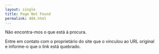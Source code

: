 ```yaml
---
layout: single
title: Page Not Found
permalink: 404.html
---
```


Não encontra-mos o que está á procura.

Entre em contato com o proprietário do site que o vinculou ao URL original e informe-o que o link está quebrado.
